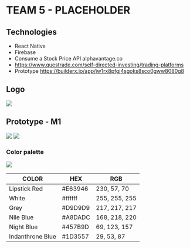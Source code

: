 # TEAM 5 - PLACEHOLDER

## Technologies

- React Native
- Firebase
- Consume a Stock Price API alphavantage.co
- https://www.questrade.com/self-directed-investing/trading-platforms
- Prototype https://builderx.io/app/jw1rx8pfgj4sgoks8sco0gww8080g8
## Logo
![](https://i.imgur.com/GZjQDl5.png)
## Prototype - M1
![](https://i.imgur.com/Kbx1e27.png)
![](https://i.imgur.com/dvN1jn4.png)

### Color palette
![](https://i.imgur.com/OnTgHjg.png)

COLOR | HEX | RGB
------------ | -------------| -------------
Lipstick Red | #E63946 | 230, 57, 70
White | #ffffff | 255, 255, 255
Grey | #D9D9D9 | 217, 217, 217
Nile Blue | #A8DADC | 168, 218, 220
Night Blue | #457B9D | 69, 123, 157
Indanthrone Blue  | #1D3557| 29, 53, 87

